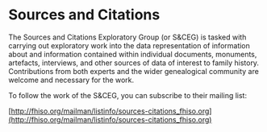 Sources and Citations
=====================

The Sources and Citations Exploratory Group (or S&CEG) is tasked with
carrying out exploratory work into the data representation of
information about and information contained within individual documents,
monuments, artefacts, interviews, and other sources of data of interest
to family history.  Contributions from both experts and the wider genealogical 
community are welcome and necessary for the work.

To follow the work of the S&CEG, you can subscribe to their mailing list:

[http://fhiso.org/mailman/listinfo/sources-citations_fhiso.org](http://fhiso.org/mailman/listinfo/sources-citations_fhiso.org)

